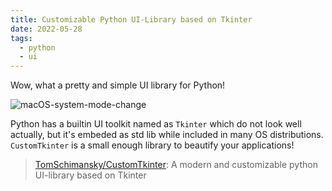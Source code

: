 ```yaml
---
title: Customizable Python UI-Library based on Tkinter
date: 2022-05-28
tags:
  - python
  - ui
---
```


Wow, what a pretty and simple UI library for Python!

![macOS-system-mode-change](https://github.com/TomSchimansky/CustomTkinter/raw/master/documentation_images/macOS_system_mode_change.gif)

Python has a builtin UI toolkit named as `Tkinter` which do not look well
actually, but it's embeded as std lib while included in many OS distributions.
`CustomTkinter` is a small enough library to beautify your applications!

> [TomSchimansky/CustomTkinter](https://github.com/TomSchimansky/CustomTkinter):
> A modern and customizable python UI-library based on Tkinter
